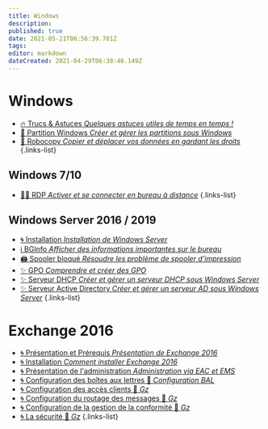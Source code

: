```yaml
---
title: Windows
description: 
published: true
date: 2021-05-21T06:56:39.781Z
tags: 
editor: markdown
dateCreated: 2021-04-29T06:38:46.149Z
---
```


# Windows
- [🔥 Trucs & Astuces *Quelques astuces utiles de temps en temps !*](/Windows/Commandes)
- [💽 Partition Windows *Créer et gérer les partitions sous Windows*](/Windows/Partitions)
- [🤖 Robocopy *Copier et déplacer vos données en gardant les droits*](/Windows/Robocopy)
{.links-list}
## Windows 7/10
- [👨‍💻 RDP *Activer et se connecter en bureau à distance*](/Windows/RDP)
{.links-list}

## Windows Server 2016 / 2019
- [🌀 Installation *Installation de Windows Server*](/Windows-Server/Installation)
- [ℹ️ BGInfo *Afficher des informations importantes sur le bureau*](/Windows-Server/BGInfo)
- [🖨️ Spooler bloqué *Résoudre les problème de spooler d'impression*](/Windows-Server/Spooler)
- [✨ GPO *Comprendre et créer des GPO*](/Windows-Server/GPO)
- [✨ Serveur DHCP *Créer et gérer un serveur DHCP sous Windows Server*](/Windows-Server/DHCP)
- [✨ Serveur Active Directory *Créer et gérer un serveur AD sous Windows Server*](/Windows-Server/Active-Directory)
{.links-list}

# Exchange 2016
- [🌀 Présentation et Prérequis *Présentation de Exchange 2016*](/Exchange-2016/Présentation)
- [🌀 Installation *Comment installer Exchange 2016*](/Exchange-2016/Installation)
- [🌀 Présentation de l'administration *Administration via EAC et EMS*](/Exchange-2016/Présentation-administration)
- [🌀 Configuration des boîtes aux lettres 🚧 *Configuration BAL*](/Exchange-2016/Configuration-Boites-aux-lettres)
- [🌀 Configuration des accès clients 🚧 *Gz*](/Exchange-2016/Configuration-Acces-Clients)
- [🌀 Configuration du routage des messages 🚧 *Gz*](/Exchange-2016/Configuration-Routage-Messages)
- [🌀 Configuration de la gestion de la conformité 🚧 *Gz*](/Exchange-2016/Configuration-Gestion-Conformité)
- [🌀 La sécurité 🚧 *Gz*](/Exchange-2016/Sécurité)
{.links-list}
